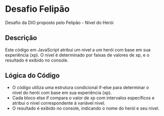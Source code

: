 # Desafio Felipão
Desafio da DIO proposto pelo Felipão - Nível do Herói

## Descrição
Este código em JavaScript atribui um nível a um herói com base em sua experiência (xp). O nível é determinado por faixas de valores de xp, e o resultado é exibido no console.

## Lógica do Código
- O código utiliza uma estrutura condicional if-else para determinar o nível do herói com base em sua experiência (xp).
- Cada bloco else if compara o valor de xp com intervalos específicos e atribui o nível correspondente à variável nivel.
- O resultado é exibido no console, indicando o nome do herói e seu nível.
